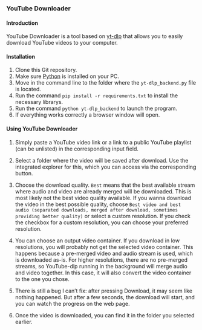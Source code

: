 ### YouTube Downloader
#### Introduction

YouTube Downloader is a tool based on [yt-dlp](https://github.com/yt-dlp/yt-dlp?tab=readme-ov-file) that allows you to easily download YouTube videos to your computer.

#### Installation

1. Clone this Git repository.
2. Make sure [Python](https://www.python.org/downloads/) is installed on your PC.
3. Move in the command line to the folder where the `yt-dlp_backend.py` file is located.
4. Run the command `pip install -r requirements.txt` to install the necessary librarys.
5. Run the command `python yt-dlp_backend` to launch the program.
6. If everything works correctly a browser window will open.

#### Using YouTube Downloader

1. Simply paste a YouTube video link or a link to a public YouTube playlist (can be unlisted) in the corresponding input field.

2. Select a folder where the video will be saved after download. Use the integrated explorer for this, which you can access via the corresponding button.

3. Choose the download quality. `Best` means that the best available stream where audio and video are already merged will be downloaded. This is most likely not the best video quality available. If you wanna download the video in the best possible quality, choose `Best video and best audio (separated downloads, merged after download, sometimes providing better quality)` or select a custom resolution. If you check the checkbox for a custom resolution, you can choose your preferred resolution.

4. You can choose an output video container. If you download in low resolutions, you will probably not get the selected video container. This happens because a pre-merged video and audio stream is used, which is downloaded as-is. For higher resolutions, there are no pre-merged streams, so YouTube-dlp running in the background will merge audio and video together. In this case, it will also convert the video container to the one you chose.

5. There is still a bug I can’t fix: after pressing Download, it may seem like nothing happened. But after a few seconds, the download will start, and you can watch the progress on the web page.

6. Once the video is downloaded, you can find it in the folder you selected earlier.
